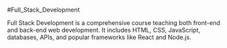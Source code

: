 #Full_Stack_Development

Full Stack Development is a comprehensive course teaching both front-end and back-end web development. It includes HTML, CSS, JavaScript, databases, APIs, and popular frameworks like React and Node.js.
